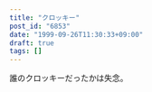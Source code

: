 ```yaml
---
title: "クロッキー"
post_id: "6853"
date: "1999-09-26T11:30:33+09:00"
draft: true
tags: []
---
```



誰のクロッキーだったかは失念。
